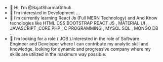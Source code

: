 - 👋 Hi, I’m @RajatSharmaGithub
- 👀 I’m interested in Development ...
- 🌱 I’m currently learning React Js (Full MERN Technology) and  And Know tecnologies like HTML CSS BOOTSTRAP REACT JS , MATERIAL UI , JAVASCRIPT ,CORE PHP , C PROGRAMMING , MYSQL SQL , MONGO DB  ...
- 💞️ I’m looking for a role ( JOB ).Interested in the role of Software Engineer and Developer where I can contribute my 
analytic skill and knowledge, looking for dynamic and progressive company where 
my skills are utilized in the maximum way possible.


<!---
RajatSharmaGithub/RajatSharmaGithub is a ✨ special ✨ repository because its `README.md` (this file) appears on your GitHub profile.
You can click the Preview link to take a look at your changes.
--->
